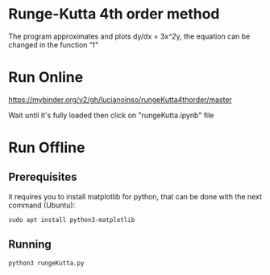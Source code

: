 Runge-Kutta 4th order method
============================
The program approximates and plots dy/dx = 3*x^2*y, the equation can be changed in the function "f"

Run Online
===========
https://mybinder.org/v2/gh/lucianoinso/rungeKutta4thorder/master

Wait until it's fully loaded then click on "rungeKutta.ipynb" file

Run Offline
============

Prerequisites
-------------
it requires you to install matplotlib for python, that can be done with the next command (Ubuntu):
```console
sudo apt install python3-matplotlib
```
Running
-------
```console
python3 rungeKutta.py
```

